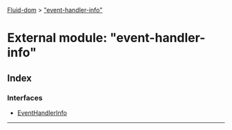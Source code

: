 [Fluid-dom](../README.md) > ["event-handler-info"](../modules/_event_handler_info_.md)

# External module: "event-handler-info"

## Index

### Interfaces

* [EventHandlerInfo](../interfaces/_event_handler_info_.eventhandlerinfo.md)

---

